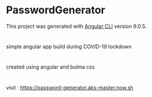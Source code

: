 # PasswordGenerator

This project was generated with [Angular CLI](https://github.com/angular/angular-cli) version 9.0.5.

#

simple angular app build during COVID-19 lockdown

#
created using angular and bulma css

#
visit : https://password-generator.aks-master.now.sh
